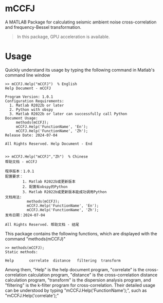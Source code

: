 # mCCFJ
A MATLAB Package for calculating seismic ambient noise cross-correlation and frequency-Bessel transformation.

> In this package, GPU acceleration is available.


# Usage

Quickly understand its usage by typing the following command in Matlab's command line window

```
>> mCCFJ.Help("mCCFJ")  % English
Help Document - mCCFJ
 
Program Version: 1.0.1
Configuration Requirements:
  1. Matlab R2022b or later
  2. Python with obspy
  3. Matlab R2022b or later can successfully call Python
Document Usage:
     methods(mCCFJ);
     mCCFJ.Help('FunctionName', 'En');
     mCCFJ.Help('FunctionName', 'Zh');
Release Date: 2024-07-04
        
All Rights Reserved. Help Document - End


>> mCCFJ.Help("mCCFJ","Zh")  % Chinese
帮助文档 - mCCFJ
 
程序版本：1.0.1
配置要求：
        1. Matlab R2022b或更新版本
        2. 配置有obspy的Python
        3. Matlab R2022b或更新版本能成功调用Python
文档用法:
          methods(mCCFJ);
          mCCFJ.Help('FunctionName', 'En');
          mCCFJ.Help('FunctionName', 'Zh');
发布日期：2024-07-04
        
All Rights Reserved. 帮助文档 - 结尾
```

This package contains the following functions, which are displayed with the command "methods(mCCFJ)"
```
>> methods(mCCFJ);
Static methods:

Help       correlate  distance   filtering  transform 
```
Among them, "Help" is the help document program, "correlate" is the cross-correlation calculation program, "distance" is the cross-correlation distance calculation program, "transform" is the dispersion analysis program, and "filtering" is the k-filter program for cross-correlation. Their detailed usage can be understood by typing "mCCFJ.Help('FunctionName');", such as "mCCFJ.Help('correlate');"
